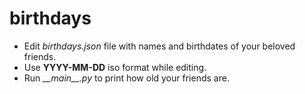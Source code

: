 # birthdays
- Edit _birthdays.json_ file with names and birthdates of your beloved friends.
- Use **YYYY-MM-DD** iso format while editing. 
- Run _\_\_main\_\_.py_ to print how old your friends are.
